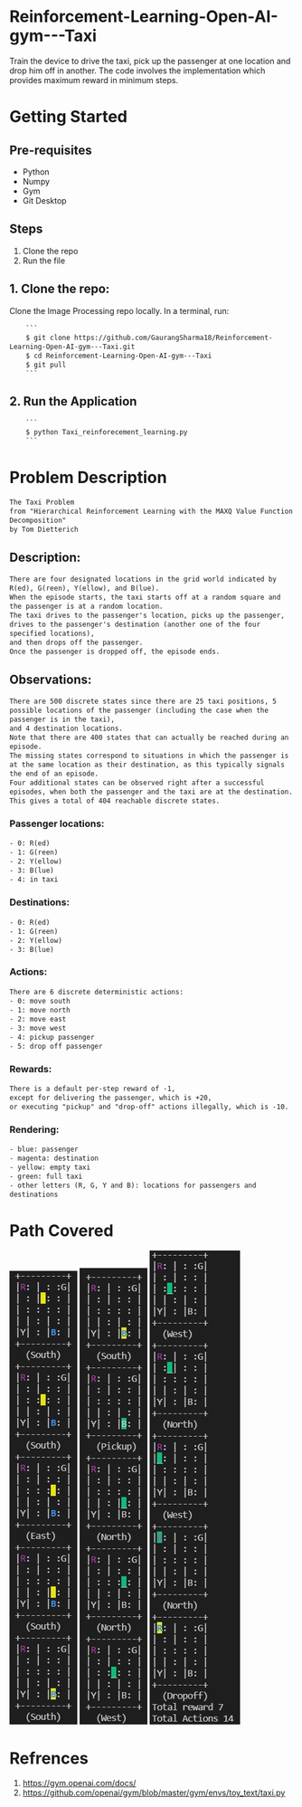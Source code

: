 # Reinforcement-Learning-Open-AI-gym---Taxi
Train the device to drive the taxi, pick up the passenger at one location and drop him off in another. The code involves the implementation which provides maximum reward in minimum steps. 

# Getting Started

  ## Pre-requisites
  
  * Python
  * Numpy
  * Gym
  * Git Desktop

  ## Steps

  1. Clone the repo
  2. Run the file

  ## 1. Clone the repo: 
  Clone the Image Processing repo locally. In a terminal, run:   
  
        ```
        $ git clone https://github.com/GaurangSharma18/Reinforcement-Learning-Open-AI-gym---Taxi.git
        $ cd Reinforcement-Learning-Open-AI-gym---Taxi
        $ git pull
        ```
        
  ## 2. Run the Application  
        ```
        $ python Taxi_reinforecement_learning.py
        ``` 
 
 # Problem Description
    The Taxi Problem
    from "Hierarchical Reinforcement Learning with the MAXQ Value Function Decomposition"
    by Tom Dietterich
    
   ## Description:
    There are four designated locations in the grid world indicated by R(ed), G(reen), Y(ellow), and B(lue). 
    When the episode starts, the taxi starts off at a random square and  the passenger is at a random location. 
    The taxi drives to the passenger's location, picks up the passenger, drives to the passenger's destination (another one of the four specified locations), 
    and then drops off the passenger. 
    Once the passenger is dropped off, the episode ends.
    
   ## Observations:
    There are 500 discrete states since there are 25 taxi positions, 5 possible locations of the passenger (including the case when the passenger is in the taxi), 
    and 4 destination locations.
    Note that there are 400 states that can actually be reached during an episode. 
    The missing states correspond to situations in which the passenger is at the same location as their destination, as this typically signals the end of an episode.
    Four additional states can be observed right after a successful episodes, when both the passenger and the taxi are at the destination.
    This gives a total of 404 reachable discrete states.
    
   ### Passenger locations:
    - 0: R(ed)
    - 1: G(reen)
    - 2: Y(ellow)
    - 3: B(lue)
    - 4: in taxi
   ### Destinations:
    - 0: R(ed)
    - 1: G(reen)
    - 2: Y(ellow)
    - 3: B(lue)
   ### Actions:
    There are 6 discrete deterministic actions:
    - 0: move south
    - 1: move north
    - 2: move east
    - 3: move west
    - 4: pickup passenger
    - 5: drop off passenger
   ### Rewards:
    There is a default per-step reward of -1,
    except for delivering the passenger, which is +20,
    or executing "pickup" and "drop-off" actions illegally, which is -10.
   ### Rendering:
    - blue: passenger
    - magenta: destination
    - yellow: empty taxi
    - green: full taxi
    - other letters (R, G, Y and B): locations for passengers and destinations


# Path Covered
<div float="left">
  <img src="images/Taxi1.jpg" />
  <img src="images/Taxi2.jpg" />
  <img src="images/Taxi3.jpg" />
</div>


# Refrences
1. https://gym.openai.com/docs/
2. https://github.com/openai/gym/blob/master/gym/envs/toy_text/taxi.py

